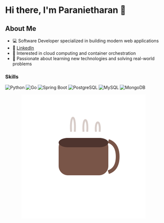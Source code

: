 # Hi there, I'm Paranietharan 👋

## About Me
- 💻 Software Developer specialized in building modern web applications
- 🔗 [LinkedIn](https://linkedin.com/in/paranietharan-palasuntharam)
- 🚀 Interested in cloud computing and container orchestration
- 🌱 Passionate about learning new technologies and solving real-world problems

### Skills
![Python](https://img.shields.io/badge/Python-3776AB?style=flat&logo=python&logoColor=white)
![Go](https://img.shields.io/badge/Go-00ADD8?style=flat&logo=go&logoColor=white)
![Spring Boot](https://img.shields.io/badge/Spring_Boot-6DB33F?style=flat&logo=springboot&logoColor=white)
![PostgreSQL](https://img.shields.io/badge/PostgreSQL-316192?style=flat&logo=postgresql&logoColor=white)
![MySQL](https://img.shields.io/badge/MySQL-00f?style=flat&logo=mysql&logoColor=white)
![MongoDB](https://img.shields.io/badge/MongoDB-47A248?style=flat&logo=mongodb&logoColor=white)

<!--Animation -->
<div align="center">
  <img src="https://github.com/paranietharan/paranietharan/blob/main/coffee-animation.svg" alt="Coffee-coded animation" />
</div>
